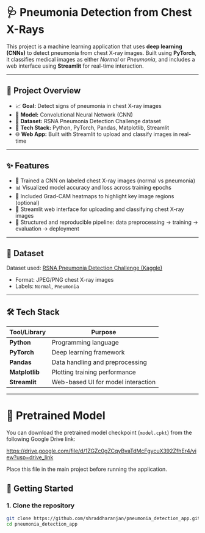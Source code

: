 # 🩺 Pneumonia Detection from Chest X-Rays

This project is a machine learning application that uses **deep learning (CNNs)** to detect pneumonia from chest X-ray images. Built using **PyTorch**, it classifies medical images as either *Normal* or *Pneumonia*, and includes a web interface using **Streamlit** for real-time interaction.

---

## 🧠 Project Overview

- 📈 **Goal:** Detect signs of pneumonia in chest X-ray images
- 🤖 **Model:** Convolutional Neural Network (CNN)
- 🩻 **Dataset:** RSNA Pneumonia Detection Challenge dataset
- 🧪 **Tech Stack:** Python, PyTorch, Pandas, Matplotlib, Streamlit
- 🌐 **Web App:** Built with Streamlit to upload and classify images in real-time

---

## ✨ Features

- 🧠 Trained a CNN on labeled chest X-ray images (normal vs pneumonia)
- 📊 Visualized model accuracy and loss across training epochs
- 🔬 Included Grad-CAM heatmaps to highlight key image regions (optional)
- 🧪 Streamlit web interface for uploading and classifying chest X-ray images
- 📁 Structured and reproducible pipeline: data preprocessing → training → evaluation → deployment

---

## 📂 Dataset

Dataset used: [RSNA Pneumonia Detection Challenge (Kaggle)](https://www.kaggle.com/competitions/rsna-pneumonia-detection-challenge)

- Format: JPEG/PNG chest X-ray images
- Labels: `Normal`, `Pneumonia`

---

## 🛠️ Tech Stack

| Tool/Library     | Purpose                                 |
|------------------|-----------------------------------------|
| **Python**        | Programming language                    |
| **PyTorch**       | Deep learning framework                 |
| **Pandas**        | Data handling and preprocessing         |
| **Matplotlib**    | Plotting training performance           |
| **Streamlit**     | Web-based UI for model interaction      |

---
# 💾 Pretrained Model

You can download the pretrained model checkpoint (`model.cpkt`) from the following Google Drive link:

https://drive.google.com/file/d/1ZGZc0gZCqyBvaTdMcFgycuX392ZfhEr4/view?usp=drive_link  

Place this file in the main project before running the application.


## 🚀 Getting Started

### 1. Clone the repository

```bash
git clone https://github.com/shraddharanjan/pneumonia_detection_app.git
cd pneumonia_detection_app
